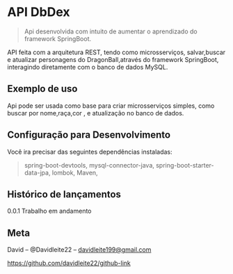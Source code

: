 # API DbDex

> Api desenvolvida com intuito de aumentar o aprendizado do framework SpringBoot.

API feita com a arquitetura REST, tendo como microsserviços, salvar,buscar e atualizar personagens 
do DragonBall,através do framework SpringBoot, interagindo diretamente com o banco de dados MySQL.


## Exemplo de uso
Api pode ser usada como base para criar microsserviços simples, como buscar por nome,raça,cor , e atualização no banco de dados.

## Configuração para Desenvolvimento
Você ira precisar das seguintes dependências instaladas:

>spring-boot-devtools,
>mysql-connector-java,
>spring-boot-starter-data-jpa,
>lombok,
>Maven,

## Histórico de lançamentos
0.0.1
Trabalho em andamento

## Meta
David – @Davidleite22 – davidleite199@gmail.com

https://github.com/davidleite22/github-link

